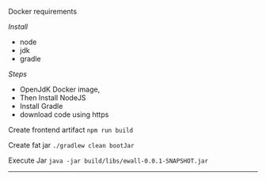 Docker requirements

*Install*

* node
* jdk
* gradle


*Steps*

* OpenJdK Docker image,
* Then Install NodeJS
* Install Gradle
* download code using https

Create frontend artifact
``
npm run build
``

Create fat jar
``
./gradlew clean bootJar
``

Execute Jar
``
java -jar build/libs/ewall-0.0.1-SNAPSHOT.jar
``
*** 

